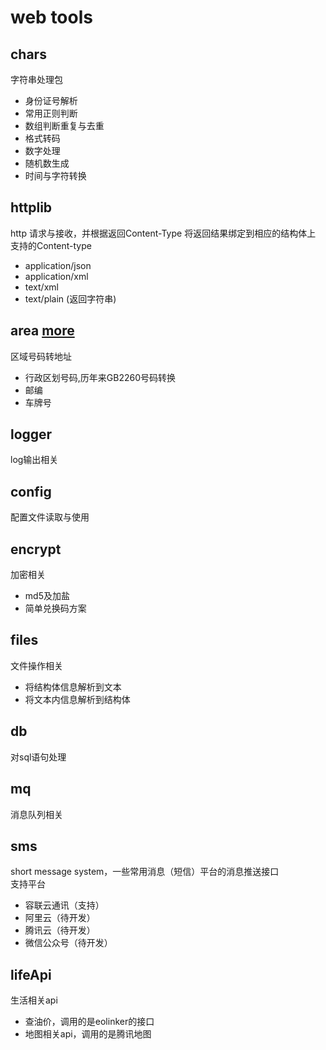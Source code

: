 # web tools

## chars
字符串处理包
- 身份证号解析
- 常用正则判断
- 数组判断重复与去重
- 格式转码
- 数字处理
- 随机数生成
- 时间与字符转换

## httplib
http 请求与接收，并根据返回Content-Type 将返回结果绑定到相应的结构体上<br>
支持的Content-type
- application/json
- application/xml
- text/xml
- text/plain (返回字符串)

## area [more](https://github.com/vgmdj/utils/tree/master/area)
区域号码转地址
- 行政区划号码,历年来GB2260号码转换
- 邮编
- 车牌号

## logger
log输出相关

## config
配置文件读取与使用

## encrypt
加密相关
- md5及加盐
- 简单兑换码方案

## files
文件操作相关
- 将结构体信息解析到文本
- 将文本内信息解析到结构体

## db
对sql语句处理

## mq
消息队列相关

## sms
short message system，一些常用消息（短信）平台的消息推送接口<br>
支持平台
- 容联云通讯（支持）
- 阿里云（待开发）
- 腾讯云（待开发）
- 微信公众号（待开发）

## lifeApi
生活相关api
- 查油价，调用的是eolinker的接口
- 地图相关api，调用的是腾讯地图
